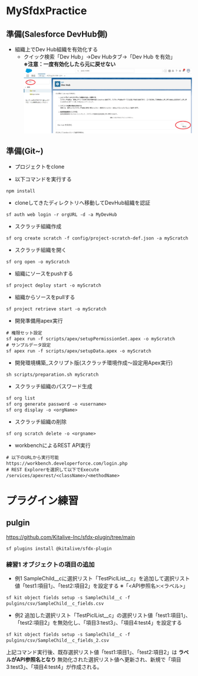 # MySfdxPractice

## 準備(Salesforce DevHub側)
* 組織上でDev Hub組織を有効化する
  * クイック検索「Dev Hub」→Dev Hubタブ→「Dev Hub を有効」<br>
  **※注意：一度有効化したら元に戻せない**<br>
  ![](img/step1.png)

## 準備(Git~)
* プロジェクトをclone

* 以下コマンドを実行する
```
npm install
```

* cloneしてきたディレクトリへ移動してDevHub組織を認証
```
sf auth web login -r orgURL -d -a MyDevHub
```
* スクラッチ組織作成
```
sf org create scratch -f config/project-scratch-def.json -a myScratch
```
* スクラッチ組織を開く
```
sf org open -o myScratch
```

* 組織にソースをpushする
```
sf project deploy start -o myScratch
```

* 組織からソースをpullする
```
sf project retrieve start -o myScratch
```

* 開発準備用apex実行
```
# 権限セット設定
sf apex run -f scripts/apex/setupPermissionSet.apex -o myScratch
# サンプルデータ設定
sf apex run -f scripts/apex/setupData.apex -o myScratch
```

* 開発環境構築_スクリプト版(スクラッチ環境作成～設定用Apex実行)
```
sh scripts/preparation.sh myScratch
```

* スクラッチ組織のパスワード生成
```
sf org list
sf org generate password -o <username>
sf org display -o <orgName>
```

* スクラッチ組織の削除
```
sf org scratch delete -o <orgname>
```

* workbenchによるREST API実行
```
# 以下のURLから実行可能
https://workbench.developerforce.com/login.php
# REST Explorerを選択して以下でExecute
/services/apexrest/<className>/<methodName>
```

# プラグイン練習
## pulgin
https://github.com/Kitalive-Inc/sfdx-plugin/tree/main

```
sf plugins install @kitalive/sfdx-plugin
```

### 練習1 オブジェクトの項目の追加
* 例1 SampleChild__cに選択リスト「TestPiclList__c」を追加して選択リスト値「test1:項目1」、「test2:項目2」を設定する ※「<API参照名>:<ラベル>」

```
sf kit object fields setup -s SampleChild__c -f pulgins/csv/SampleChild__c_fields.csv
```

* 例2 追加した選択リスト「TestPiclList__c」の選択リスト値「test1:項目1」、「test2:項目2」を無効化し、「項目3:test3」、「項目4:test4」を設定する

```
sf kit object fields setup -s SampleChild__c -f pulgins/csv/SampleChild__c_fields_2.csv
```
上記コマンド実行後、既存選択リスト値「test1:項目1」、「test2:項目2」は **ラベルがAPI参照名となり** 無効化された選択リスト値へ更新され、新規で「項目3:test3」、「項目4:test4」が作成される。

